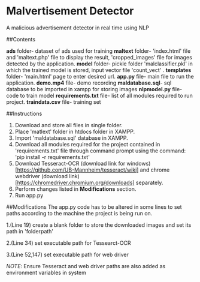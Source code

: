# Malvertisement Detector

A malicious advertisement detector in real time using NLP

##Contents

**ads** folder- dataset of ads used for training
**maltext** folder- 'index.html' file and 'maltext.php' file to display the result, 'cropped_images' file for images detected by the application.
**model** folder- pickle folder 'malclassifier.pkl' in which the trained model is stored, input vector file 'count_vect' .
**templates** folder- 'main.html' page to enter desired url.
**app.py** file- main file to run the application.
**demo.mp4** file- demo recording
**maldatabase.sql**- sql database to be imported in xampp for storing images
**nlpmodel.py** file- code to train model
**requirements.txt** file- list of all modules required to run project.
**traindata.csv** file- training set

##Instructions

1. Download and store all files in single folder.
2. Place 'matlext' folder in htdocs folder in XAMPP.
3. Import 'maldatabase.sql' database in XAMPP.
4. Download all modules required for the project contained in 'requirements.txt' file through command prompt using the command: 'pip install -r requirements.txt'
5. Download Tesseract-OCR (download link for windows)[https://github.com/UB-Mannheim/tesseract/wiki] and chrome webdriver (download link)[https://chromedriver.chromium.org/downloads] separately.
6. Perform changes listed in **Modifications** section.
7. Run app.py

##Modifications
The app.py code has to be altered in some lines to set paths according to the machine the project is being run on.

1.(Line 19) create a blank folder to store the downloaded images and set its path in 'folderpath'

2.(Line 34) set executable path for Tessearct-OCR

3.(Line 52,147) set executable path for web driver

*NOTE*: Ensure Tesseract and web driver paths are also added as environment variables in system

